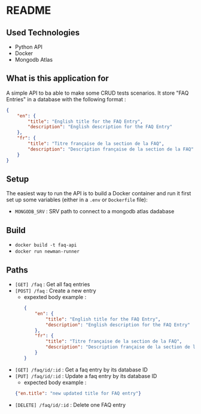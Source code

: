 # README

## Used Technologies
- Python API
- Docker
- Mongodb Atlas

## What is this application for
A simple API to ba able to make some CRUD tests scenarios.
It store "FAQ Entries" in a database with the following format : 
```json
{
    "en": {
        "title": "English title for the FAQ Entry",
        "description": "English description for the FAQ Entry"
    },
    "fr": {
        "title": "Titre française de la section de la FAQ",
        "description": "Description française de la section de la FAQ"
    }
}
```

## Setup
The easiest way to run the API is to build a Docker container and run it
first set up some variables (either in a ```.env``` or ```Dockerfile``` file): 
- ```MONGODB_SRV``` : SRV path to connect to a mongodb atlas dadabase

## Build
- ```docker build -t faq-api```
- ```docker run newman-runner```

## Paths
- ```[GET] /faq``` : Get all faq entries
- ```[POST] /faq``` : Create a new entry
  - expexted body example : 
    ```json
    {
        "en": {
            "title": "English title for the FAQ Entry",
            "description": "English description for the FAQ Entry"
        },
        "fr": {
            "title": "Titre française de la section de la FAQ",
            "description": "Description française de la section de la FAQ"
        }
    }
    ```
- ```[GET] /faq/id/:id``` : Get a faq entry by its database ID
- ```[PUT] /faq/id/:id``` : Update a faq entry by its database ID
  - expected body example :
  ```json
  {"en.title": "new updated title for FAQ entry"}
  ```
- ```[DELETE] /faq/id/:id``` : Delete one FAQ entry